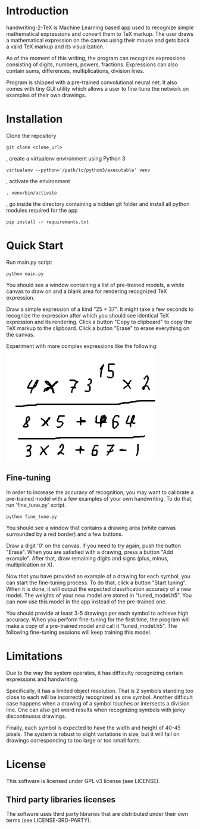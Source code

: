# Introduction

handwriting-2-TeX is Machine Learning based app used to recognize 
simple mathematical expressions and convert them to TeX markup. The 
user draws a mathematical expression on the canvas using their mouse 
and gets back a valid TeX markup and its visualization.

As of the moment of this writing, the program can recognize expressions 
consisting of digits, numbers, powers, fractions. Expressions can also 
contain sums, differences, multiplications, division lines.

Program is shipped with a pre-trained convolutional neural net.
It also comes with tiny GUI utility which allows a user to fine-tune the
network on examples of their own drawings.

# Installation

Clone the repository
```
git clone <clone_url>
```

, create a virtualenv environment using Python 3
```
virtualenv --python='/path/to/python3/executable' venv
```
, activate the environment
```
. venv/bin/activate
```

, go inside the directory containing a hidden git folder and install 
all python modules required for the app
```
pip install -r requirements.txt
```

# Quick Start

Run main.py script
```
python main.py
```
You should see a window containing a list of 
pre-trained models, a white canvas to draw on and a blank area for 
rendering recognized TeX expression.

Draw a simple expression of a kind "25 + 37". It might take a few 
seconds to recognize the expression after which you should see 
identical TeX expression and its rendering.
Click a button "Copy to clipboard" to copy the TeX markup to the clipboard.
Click a button "Erase" to erase everything on the canvas.

Experiment with more complex expressions like the following:
![alt text](drawing_example.png "Typical mathematical expression")

## Fine-tuning

In order to increase the accuracy of recognition, you may want to 
calibrate a pre-trained model with a few examples of your own handwriting.
To do that, run 'fine_tune.py' script.
```
python fine_tune.py
```

You should see a window that 
contains a drawing area (white canvas surrounded by a red border) and 
a few buttons.

Draw a digit '0'  on the canvas. If you need to try again, push the 
button "Erase". When you are satisfied with a drawing, press a button 
"Add example". After that, draw remaining digits and signs (plus, 
minus, multiplication or X).

Now that you have provided an example of a drawing for each symbol, 
you can start the fine-tuning process. To do that, click a button 
"Start tuning". When it is done, it will output the expected 
classification accuracy of a new model. The weights of your new model 
are stored in "tuned_model.h5". You can now use this model in the app 
instead of the pre-trained one.

You should provide at least 3-5 drawings per each symbol to achieve 
high accuracy. When you perform fine-tuning for the first time, the 
program will make a copy of a pre-trained model and call it 
"tuned_model.h5". The following fine-tuning sessions will keep training 
this model.

# Limitations
Due to the way the system operates, it has difficulty recognizing 
certain expressions and handwriting.

Specifically, it has a limited object resolution. That is 2 symbols 
standing too close to each will be incorrectly recognized as one symbol. 
Another difficult case happens when a drawing of a symbol touches or 
intersects a division line. One can also get weird results when 
recognizing symbols with jerky discontinuous drawings.

Finally, each symbol is expected to have the width and height of 40-45 
pixels. The system is robust to slight variations in size, but it will 
fail on drawings corresponding to too large or too small fonts.

# License
This software is licensed under GPL v3 license (see LICENSE).

## Third party libraries licenses
The software uses third party libraries that are distributed under 
their own terms (see LICENSE-3RD-PARTY).

